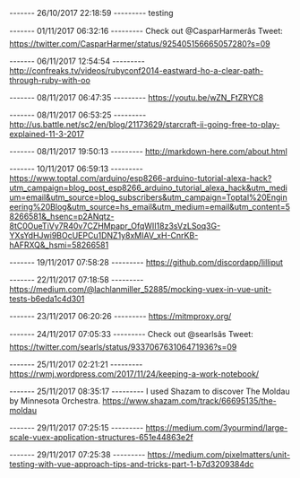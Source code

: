 
------- 26/10/2017 22:18:59 ---------
testing

------- 01/11/2017 06:32:16 ---------
Check out @CasparHarmerâs Tweet: https://twitter.com/CasparHarmer/status/925405156665057280?s=09

------- 06/11/2017 12:54:54 ---------
http://confreaks.tv/videos/rubyconf2014-eastward-ho-a-clear-path-through-ruby-with-oo

------- 08/11/2017 06:47:35 ---------
https://youtu.be/wZN_FtZRYC8

------- 08/11/2017 06:53:25 ---------
http://us.battle.net/sc2/en/blog/21173629/starcraft-ii-going-free-to-play-explained-11-3-2017

------- 08/11/2017 19:50:13 ---------
http://markdown-here.com/about.html

------- 10/11/2017 06:59:13 ---------
https://www.toptal.com/arduino/esp8266-arduino-tutorial-alexa-hack?utm_campaign=blog_post_esp8266_arduino_tutorial_alexa_hack&utm_medium=email&utm_source=blog_subscribers&utm_campaign=Toptal%20Engineering%20Blog&utm_source=hs_email&utm_medium=email&utm_content=58266581&_hsenc=p2ANqtz-8tC0OueTiVy7R40v7CZHMpapr_OfqWII18z3sVzLSoq3G-YXsYdHJwi9BOcUEPCu1DNZ1y8xMIAV_xH-CnrKB-hAFRXQ&_hsmi=58266581

------- 19/11/2017 07:58:28 ---------
https://github.com/discordapp/lilliput

------- 22/11/2017 07:18:58 ---------
https://medium.com/@lachlanmiller_52885/mocking-vuex-in-vue-unit-tests-b6eda1c4d301

------- 23/11/2017 06:20:26 ---------
https://mitmproxy.org/

------- 24/11/2017 07:05:33 ---------
Check out @searlsâs Tweet: https://twitter.com/searls/status/933706763106471936?s=09

------- 25/11/2017 02:21:21 ---------
https://rwmj.wordpress.com/2017/11/24/keeping-a-work-notebook/

------- 25/11/2017 08:35:17 ---------
I used Shazam to discover The Moldau by Minnesota Orchestra. https://www.shazam.com/track/66695135/the-moldau

------- 29/11/2017 07:25:15 ---------
https://medium.com/3yourmind/large-scale-vuex-application-structures-651e44863e2f

------- 29/11/2017 07:25:38 ---------
https://medium.com/pixelmatters/unit-testing-with-vue-approach-tips-and-tricks-part-1-b7d3209384dc
